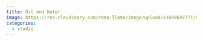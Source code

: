 ```yaml
---
title: Oil and Water
image: https://res.cloudinary.com/rama-llama/image/upload/v1609692777/Oil_and_Water_uss0jw.jpg
categories:
  - studio
---
```

